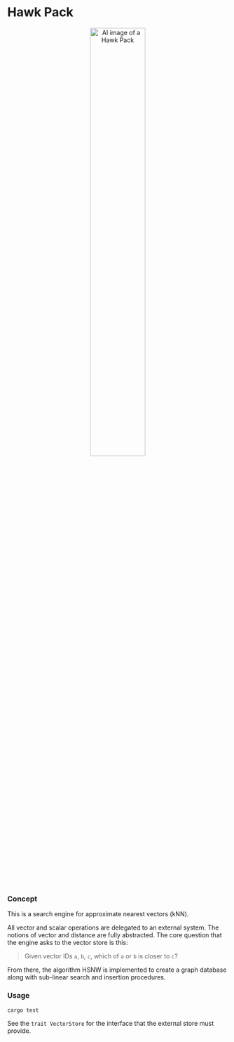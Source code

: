 # Hawk Pack

<p align="center">
<img src="https://github.com/Inversed-Tech/hawk-pack/assets/8718243/4a2b613f-2d07-4afe-9c1f-eda2f5a6f90b" width=50% alt="AI image of a Hawk Pack">
</p>

### Concept

This is a search engine for approximate nearest vectors (kNN).

All vector and scalar operations are delegated to an external system. The notions of vector and distance are fully abstracted.
The core question that the engine asks to the vector store is this:

> Given vector IDs `a`, `b`, `c`, which of `a` or `b` is closer to `c`?

From there, the algorithm HSNW is implemented to create a graph database along with sub-linear search and insertion procedures.

### Usage

```bash
cargo test
```

See the `trait VectorStore` for the interface that the external store must provide.
